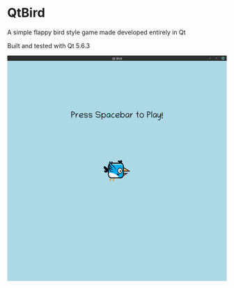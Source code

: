# QtBird
A simple flappy bird style game made developed entirely in Qt

Built and tested with Qt 5.6.3

![plot](./exampleScreenshots/Start-game.png)
